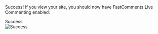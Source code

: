 Success! If you view your site, you should now have FastComments Live Commenting enabled:

<div class="screenshot white-bg">
    <div class="title">Success</div>
    <img class="screenshot-image" src="/images/installation-guides/weebly-success.png" alt="Success" />
</div>

